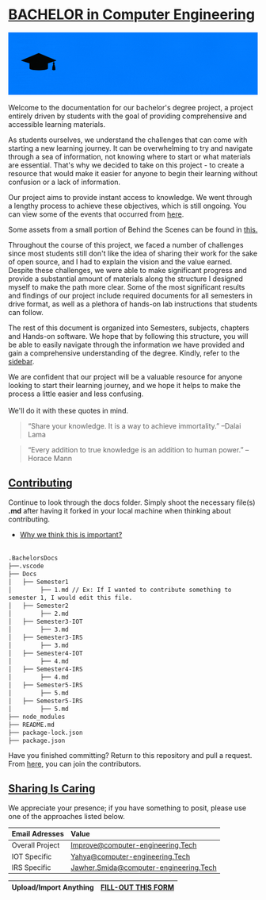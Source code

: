 # [BACHELOR in Computer Engineering](https://istic.computer-engineering.tech/#/)
![Banner](docs/images/mainreadme.gif)

Welcome to the documentation for our bachelor's degree project, a project entirely driven by students with the goal of providing comprehensive and accessible learning materials.

As students ourselves, we understand the challenges that can come with starting a new learning journey. It can be overwhelming to try and navigate through a sea of information, not knowing where to start or what materials are essential. That's why we decided to take on this project - to create a resource that would make it easier for anyone to begin their learning without confusion or a lack of information.

Our project aims to provide instant access to knowledge. We went through a lengthy process to achieve these objectives, which is still ongoing. You can view some of the events that occurred from [here](docs/inspirations.md).

Some assets from a small portion of Behind the Scenes can be found in [this.](docs/behindascene/README.md)

Throughout the course of this project, we faced a number of challenges since most students still don't like the idea of sharing their work for the sake of open source, and I had to explain the vision and the value earned. Despite these challenges, we were able to make significant progress and provide a substantial amount of materials along the structure I designed myself to make the path more clear. Some of the most significant results and findings of our project include required documents for all semesters in drive format, as well as a plethora of hands-on lab instructions that students can follow.

The rest of this document is organized into Semesters, subjects, chapters and Hands-on software. We hope that by following this structure, you will be able to easily navigate through the information we have provided and gain a comprehensive understanding of the degree. Kindly, refer to the [sidebar](https://github.com/Y4HYA4/TheRealBachelorsDocs/blob/main/docs/_sidebar.md).

We are confident that our project will be a valuable resource for anyone looking to start their learning journey, and we hope it helps to make the process a little easier and less confusing. <br><br>
We'll do it with these quotes in mind.

> “Share your knowledge. It is a way to achieve immortality.”  –Dalai Lama

> “Every addition to true knowledge is an addition to human power.” –Horace Mann


## [Contributing](https://istic.computer-engineering.tech/#/how-to-contribute)
Continue to look through the docs folder.
Simply shoot the necessary file(s) **.md** after having it forked in your local machine when thinking about contributing.

- [Why we think this is important?](https://istic.computer-engineering.tech/?#/ISTIC_Materials?id=important-notice-please-read-before-continuing)


``` 

.BachelorsDocs
├──.vscode
├── Docs
│   ├── Semester1
│        ├── 1.md // Ex: If I wanted to contribute something to semester 1, I would edit this file.
│   ├── Semester2
│        ├── 2.md
│   ├── Semester3-IOT
│        ├── 3.md
│   ├── Semester3-IRS
│        ├── 3.md
│   ├── Semester4-IOT
│        ├── 4.md
│   ├── Semester4-IRS
│        ├── 4.md
│   ├── Semester5-IRS
│        ├── 5.md
│   ├── Semester5-IRS
│        ├── 5.md
├── node_modules
├── README.md
├── package-lock.json
├── package.json
```

Have you finished committing? Return to this repository and pull a request.
From [here](docs/contributors.md), you can join the contributors.

## [Sharing Is Caring](https://forms.zohopublic.com/isticbc/form/Resources/formperma/1-4w1KAlQUkKxzvRsc2V688moUg8Ki1yM7fQVmrZpuQ?fbclid=IwAR1FDnq3LGfBSceGha03cWRwXUorw1WSEr_uuH7_egYI33ePVNUCJ0ylLJQ)
We appreciate your presence; if you have something to posit, please use one of the approaches listed below.


|     Email Adresses             |   Value                    |   
|:--------                     |:--------                    | 
| Overall Project                | Improve@computer-engineering.Tech                     | 
| IOT Specific               |  Yahya@computer-engineering.Tech                       | 
| IRS Specific               | Jawher.Smida@computer-engineering.Tech                    | 


|     Upload/Import Anything           |   [FILL-OUT **THIS FORM**](https://forms.zohopublic.com/isticbc/form/Resources/formperma/1-4w1KAlQUkKxzvRsc2V688moUg8Ki1yM7fQVmrZpuQ?fbclid=IwAR1FDnq3LGfBSceGha03cWRwXUorw1WSEr_uuH7_egYI33ePVNUCJ0ylLJQ)                   |   
|:--------                     |:--------                    | 



